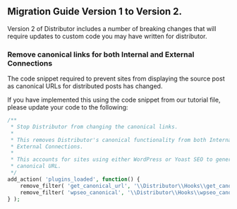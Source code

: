 ## Migration Guide Version 1 to Version 2.

Version 2 of Distributor includes a number of breaking changes that will require updates to custom code you may have written for distributor.

### Remove canonical links for both Internal and External Connections

The code snippet required to prevent sites from displaying the source post as canonical URLs for distributed posts has changed.

If you have implemented this using the code snippet from our tutorial file, please update your code to the following:

```php
/**
 * Stop Distributor from changing the canonical links.
 *
 * This removes Distributor's canonical functionality from both Internal and
 * External Connections.
 *
 * This accounts for sites using either WordPress or Yoast SEO to generate the
 * canonical URL.
 */
add_action( 'plugins_loaded', function() {
	remove_filter( 'get_canonical_url', '\\Distributor\\Hooks\\get_canonical_url', 10, 2 );
	remove_filter( 'wpseo_canonical', '\\Distributor\\Hooks\\wpseo_canonical', 10, 2 );
} );
```
